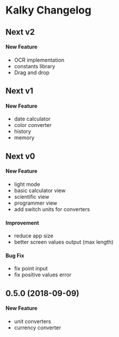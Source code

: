 # Kalky Changelog

## Next v2
#### New Feature
- OCR implementation
- constants library
- Drag and drop

## Next v1
#### New Feature
- date calculator
- color converter
- history
- memory

## Next v0
#### New Feature
- light mode
- basic calculator view
- scientific view
- programmer view
- add switch units for converters

#### Improvement
- reduce app size
- better screen values output (max length)

#### Bug Fix
- fix point input
- fix positive values error

## 0.5.0 (2018-09-09)
#### New Feature
- unit converters
- currency converter

